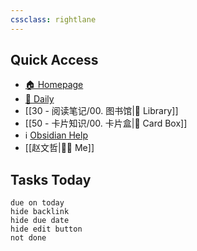```yaml
---
cssclass: rightlane
---
```


## Quick Access
- [🏠 Homepage](obsidian://advanced-uri?filepath=40%2520-%2520Obsidian%252F%25E4%25B8%25BB%25E9%25A1%25B5%252F00.%2520%25E4%25B8%25BB%25E9%25A1%25B5.md&viewmode=preview)
- [📅 Daily](obsidian://advanced-uri?daily=true)
- [[30 - 阅读笔记/00. 图书馆|📖 Library]]
- [[50 - 卡片知识/00. 卡片盒|🎴 Card Box]]
- ℹ️ [Obsidian Help](https://help.obsidian.md/Start+here)
- [[赵文哲|👩🏻 Me]]

## Tasks Today
```tasks
due on today
hide backlink
hide due date
hide edit button
not done
```